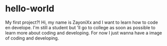 # hello-world
My first project?!
Hi, my name is ZayoniXx and I want to learn how to code en develope. I'm still a student but 'll go to college as soon as possible to learn more about coding and developing. For now I just wanna have a image of coding and developing. 
